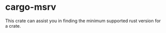 # cargo-msrv

This crate can assist you in finding the minimum supported rust version for a crate.

